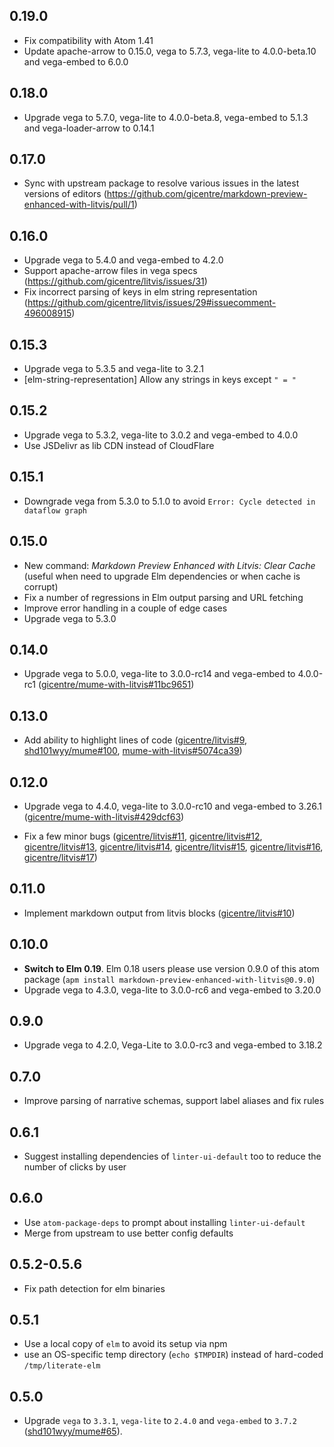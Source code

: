 ## 0.19.0

- Fix compatibility with Atom 1.41
- Update apache-arrow to 0.15.0, vega to 5.7.3, vega-lite to 4.0.0-beta.10 and vega-embed to 6.0.0

## 0.18.0

- Upgrade vega to 5.7.0, vega-lite to 4.0.0-beta.8, vega-embed to 5.1.3 and vega-loader-arrow to 0.14.1

## 0.17.0

- Sync with upstream package to resolve various issues in the latest versions of editors (https://github.com/gicentre/markdown-preview-enhanced-with-litvis/pull/1)

## 0.16.0

- Upgrade vega to 5.4.0 and vega-embed to 4.2.0
- Support apache-arrow files in vega specs (https://github.com/gicentre/litvis/issues/31)
- Fix incorrect parsing of keys in elm string representation (https://github.com/gicentre/litvis/issues/29#issuecomment-496008915)

## 0.15.3

- Upgrade vega to 5.3.5 and vega-lite to 3.2.1
- \[elm-string-representation] Allow any strings in keys except `" = "`

## 0.15.2

- Upgrade vega to 5.3.2, vega-lite to 3.0.2 and vega-embed to 4.0.0
- Use JSDelivr as lib CDN instead of CloudFlare

## 0.15.1

- Downgrade vega from 5.3.0 to 5.1.0 to avoid `Error: Cycle detected in dataflow graph`

## 0.15.0

- New command: _Markdown Preview Enhanced with Litvis: Clear Cache_ (useful when need to upgrade Elm dependencies or when cache is corrupt)
- Fix a number of regressions in Elm output parsing and URL fetching
- Improve error handling in a couple of edge cases
- Upgrade vega to 5.3.0

## 0.14.0

- Upgrade vega to 5.0.0, vega-lite to 3.0.0-rc14 and vega-embed to 4.0.0-rc1 ([gicentre/mume-with-litvis#11bc9651](https://github.com/gicentre/mume-with-litvis/commit/11bc96514feedadd7e125398f3fee3fc5ff3a630))

## 0.13.0

- Add ability to highlight lines of code ([gicentre/litvis#9](https://github.com/gicentre/litvis/issues/9), [shd101wyy/mume#100](https://github.com/shd101wyy/mume/pull/100), [mume-with-litvis#5074ca39](https://github.com/gicentre/mume-with-litvis/commit/5074ca39a24ff86ef8ddc63c35f33b212e2da984))

## 0.12.0

- Upgrade vega to 4.4.0, vega-lite to 3.0.0-rc10 and vega-embed to 3.26.1 ([gicentre/mume-with-litvis#429dcf63](https://github.com/gicentre/mume-with-litvis/commit/429dcf6370191cfc8b421923a6283d4f7bdc7625))

- Fix a few minor bugs ([gicentre/litvis#11](https://github.com/gicentre/litvis/issue/11),
  [gicentre/litvis#12](https://github.com/gicentre/litvis/issue/12),
  [gicentre/litvis#13](https://github.com/gicentre/litvis/issue/13),
  [gicentre/litvis#14](https://github.com/gicentre/litvis/issue/14),
  [gicentre/litvis#15](https://github.com/gicentre/litvis/issue/15),
  [gicentre/litvis#16](https://github.com/gicentre/litvis/issue/16),
  [gicentre/litvis#17](https://github.com/gicentre/litvis/issue/17))

## 0.11.0

- Implement markdown output from litvis blocks ([gicentre/litvis#10](https://github.com/gicentre/litvis/pull/10))

## 0.10.0

- **Switch to Elm 0.19**. Elm 0.18 users please use version 0.9.0 of this atom package (`apm install markdown-preview-enhanced-with-litvis@0.9.0`)
- Upgrade vega to 4.3.0, vega-lite to 3.0.0-rc6 and vega-embed to 3.20.0

## 0.9.0

- Upgrade vega to 4.2.0, Vega-Lite to 3.0.0-rc3 and vega-embed to 3.18.2

## 0.7.0

- Improve parsing of narrative schemas, support label aliases and fix rules

## 0.6.1

- Suggest installing dependencies of `linter-ui-default` too to reduce the number of clicks by user

## 0.6.0

- Use `atom-package-deps` to prompt about installing `linter-ui-default`
- Merge from upstream to use better config defaults

## 0.5.2-0.5.6

- Fix path detection for elm binaries

## 0.5.1

- Use a local copy of `elm` to avoid its setup via npm
- use an OS-specific temp directory (`echo $TMPDIR`) instead of hard-coded `/tmp/literate-elm`

## 0.5.0

- Upgrade `vega` to `3.3.1`, `vega-lite` to `2.4.0` and `vega-embed` to `3.7.2` ([shd101wyy/mume#65](https://github.com/shd101wyy/mume/pull/65)).
